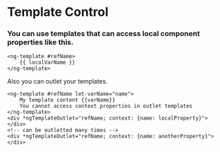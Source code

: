 # Template Control

### You can use templates that can access local component properties like this.
```angular2html
<ng-template #refName>
    {{ localVarName }}
</ng-template>
```
Also you can outlet your templates.
```angular2html
<ng-template #refName let-varName="name">
    My template content {{varName}}
    You cannot access context properties in outlet templates
</ng-template>
<div *ngTemplateOutlet="refName; context: {name: localProperty}">
</div>
<!-- can be outletted many times -->
<div *ngTemplateOutlet="refName; context: {name: anotherProperty}">
</div>
```
